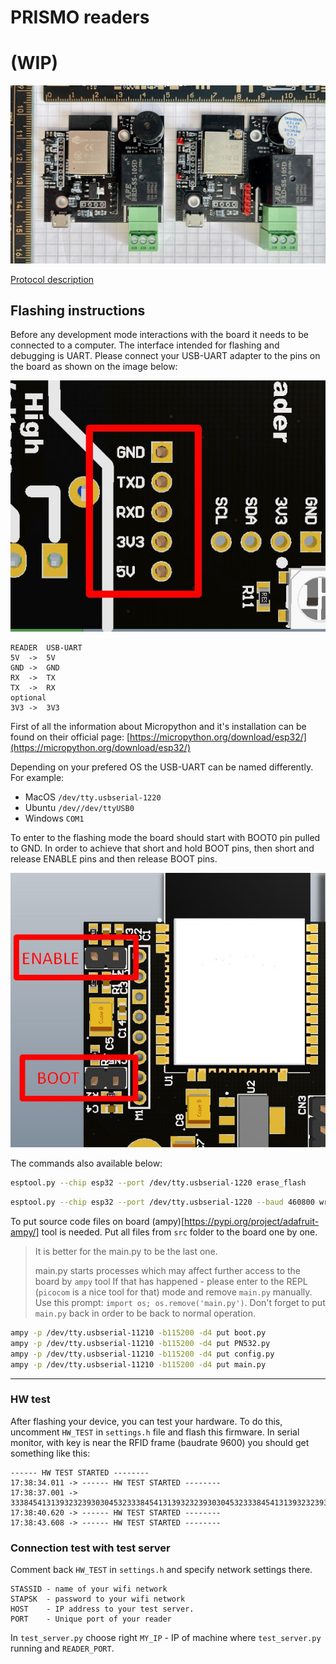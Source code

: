 # PRISMO readers
# (WIP)

![Boards](doc/img/boards_front.jpeg)

[Protocol description](./doc/protocol.md)

## Flashing instructions

Before any development mode interactions with the board it needs to be connected to a computer.
The interface intended for flashing and debugging is UART. Please connect your USB-UART adapter to the pins on the board as shown on the image below:

![uart](doc/img/uart.jpeg)
```
READER  USB-UART
5V  ->  5V
GND ->  GND
RX  ->  TX
TX  ->  RX
optional
3V3 ->  3V3
```

First of all the information about Micropython and it's installation can be found on their official page: [https://micropython.org/download/esp32/](https://micropython.org/download/esp32/)


Depending on your prefered OS the USB-UART can be named differently.
For example:
 - MacOS `/dev/tty.usbserial-1220`
 - Ubuntu `/dev//dev/ttyUSB0`
 - Windows `COM1`

To enter to the flashing mode the board should start with BOOT0 pin pulled to GND.
In order to achieve that short and hold BOOT pins, then short and release ENABLE pins and then release BOOT pins.

![Boot](doc/img/boot_en.jpeg)

The commands also available below:
```sh
esptool.py --chip esp32 --port /dev/tty.usbserial-1220 erase_flash
```

```sh
esptool.py --chip esp32 --port /dev/tty.usbserial-1220 --baud 460800 write_flash -z 0x1000 esp32-20230426-v1.20.0.bin
```

To put source code files on board (ampy)[https://pypi.org/project/adafruit-ampy/] tool is needed.
Put all files from `src` folder to the board one by one.
> It is better for the main.py to be the last one.
>
> main.py starts processes which may affect further access to the board by `ampy` tool
> If that has happened - please enter to the REPL (`picocom` is a nice tool for that) mode and remove `main.py` manually.
> Use this prompt: `import os; os.remove('main.py')`. Don't forget to put `main.py` back in order to be back to normal operation.

```sh
ampy -p /dev/tty.usbserial-11210 -b115200 -d4 put boot.py
ampy -p /dev/tty.usbserial-11210 -b115200 -d4 put PN532.py
ampy -p /dev/tty.usbserial-11210 -b115200 -d4 put config.py
ampy -p /dev/tty.usbserial-11210 -b115200 -d4 put main.py
```
-----------
### HW test

After flashing your device, you can test your hardware. To do this, uncomment `HW_TEST` in `settings.h` file and flash this firmware. In serial monitor, with key is near the RFID frame (baudrate 9600) you should get something like this:

```
------ HW TEST STARTED --------
17:38:34.011 -> ------ HW TEST STARTED --------
17:38:37.001 -> 33384541313932323930304532333845413139323239303045323338454131393232393030453233384541313932323930304532333845413139323239303045323338454131393232393030453233384541
17:38:40.620 -> ------ HW TEST STARTED --------
17:38:43.608 -> ------ HW TEST STARTED --------

```

### Connection test with test server

Comment back `HW_TEST` in `settings.h` and specify network settings there.

```
STASSID	- name of your wifi network
STAPSK 	- password to your wifi network
HOST 	- IP address to your test server.
PORT	- Unique port of your reader
```

In `test_server.py` choose right `MY_IP` - IP of machine where `test_server.py` running and `READER_PORT`.